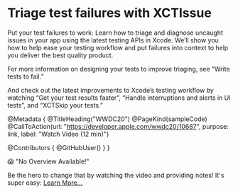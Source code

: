 # Triage test failures with XCTIssue

Put your test failures to work: Learn how to triage and diagnose uncaught issues in your app using the latest testing APIs in Xcode. We’ll show you how to help ease your testing workflow and put failures into context to help you deliver the best quality product.

For more information on designing your tests to improve triaging, see “Write tests to fail.”

And check out the latest improvements to Xcode’s testing workflow by watching “Get your test results faster”, “Handle interruptions and alerts in UI tests”, and “XCTSkip your tests.”

@Metadata {
   @TitleHeading("WWDC20")
   @PageKind(sampleCode)
   @CallToAction(url: "https://developer.apple.com/wwdc20/10687", purpose: link, label: "Watch Video (12 min)")

   @Contributors {
      @GitHubUser(<replace this with your GitHub handle>)
   }
}

😱 "No Overview Available!"

Be the hero to change that by watching the video and providing notes! It's super easy:
 [Learn More…](https://wwdcnotes.github.io/WWDCNotes/documentation/wwdcnotes/contributing)
